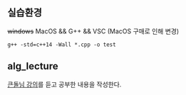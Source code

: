 ﻿## 실습환경
~~windows~~ MacOS && G++ && VSC (MacOS 구매로 인해 변경)

```
g++ -std=c++14 -Wall *.cpp -o test
```

## alg_lecture
[큰돌님 강의](https://www.inflearn.com/course/10%EC%A3%BC%EC%99%84%EC%84%B1-%EC%BD%94%EB%94%A9%ED%85%8C%EC%8A%A4%ED%8A%B8-%ED%81%B0%EB%8F%8C/dashboard)를 듣고 공부한 내용을 작성한다.
